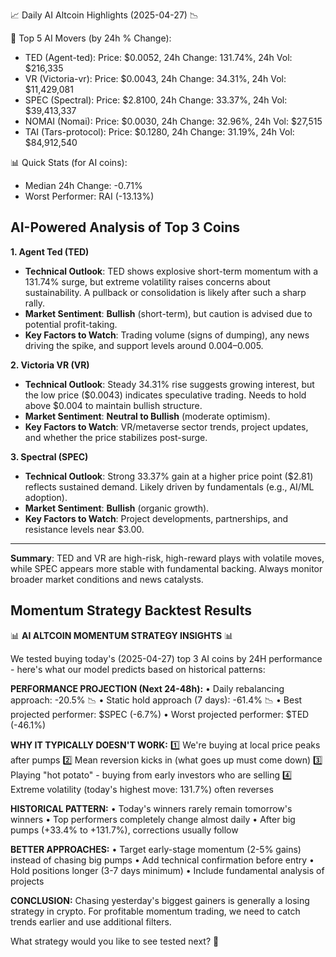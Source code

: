 📈 Daily AI Altcoin Highlights (2025-04-27) 📉

🚀 Top 5 AI Movers (by 24h % Change):
- TED (Agent-ted): Price: $0.0052, 24h Change: 131.74%, 24h Vol: $216,335
- VR (Victoria-vr): Price: $0.0043, 24h Change: 34.31%, 24h Vol: $11,429,081
- SPEC (Spectral): Price: $2.8100, 24h Change: 33.37%, 24h Vol: $39,413,337
- NOMAI (Nomai): Price: $0.0030, 24h Change: 32.96%, 24h Vol: $27,515
- TAI (Tars-protocol): Price: $0.1280, 24h Change: 31.19%, 24h Vol: $84,912,540

📊 Quick Stats (for AI coins):
- Median 24h Change: -0.71%
- Worst Performer: RAI (-13.13%)

## AI-Powered Analysis of Top 3 Coins

**1. Agent Ted (TED)**  
- **Technical Outlook**: TED shows explosive short-term momentum with a 131.74% surge, but extreme volatility raises concerns about sustainability. A pullback or consolidation is likely after such a sharp rally.  
- **Market Sentiment**: **Bullish** (short-term), but caution is advised due to potential profit-taking.  
- **Key Factors to Watch**: Trading volume (signs of dumping), any news driving the spike, and support levels around $0.004–$0.005.  

**2. Victoria VR (VR)**  
- **Technical Outlook**: Steady 34.31% rise suggests growing interest, but the low price ($0.0043) indicates speculative trading. Needs to hold above $0.004 to maintain bullish structure.  
- **Market Sentiment**: **Neutral to Bullish** (moderate optimism).  
- **Key Factors to Watch**: VR/metaverse sector trends, project updates, and whether the price stabilizes post-surge.  

**3. Spectral (SPEC)**  
- **Technical Outlook**: Strong 33.37% gain at a higher price point ($2.81) reflects sustained demand. Likely driven by fundamentals (e.g., AI/ML adoption).  
- **Market Sentiment**: **Bullish** (organic growth).  
- **Key Factors to Watch**: Project developments, partnerships, and resistance levels near $3.00.  

---  
**Summary**: TED and VR are high-risk, high-reward plays with volatile moves, while SPEC appears more stable with fundamental backing. Always monitor broader market conditions and news catalysts.

## Momentum Strategy Backtest Results

📊 **AI ALTCOIN MOMENTUM STRATEGY INSIGHTS** 📊

We tested buying today's (2025-04-27) top 3 AI coins by 24H performance - here's what our model predicts based on historical patterns:

**PERFORMANCE PROJECTION (Next 24-48h):**
• Daily rebalancing approach: -20.5% 📉
• Static hold approach (7 days): -61.4% 📉
• Best projected performer: $SPEC (-6.7%)
• Worst projected performer: $TED (-46.1%)

**WHY IT TYPICALLY DOESN'T WORK:**
1️⃣ We're buying at local price peaks after pumps
2️⃣ Mean reversion kicks in (what goes up must come down)
3️⃣ Playing "hot potato" - buying from early investors who are selling
4️⃣ Extreme volatility (today's highest move: 131.7%) often reverses

**HISTORICAL PATTERN:**
• Today's winners rarely remain tomorrow's winners
• Top performers completely change almost daily
• After big pumps (+33.4% to +131.7%), corrections usually follow

**BETTER APPROACHES:**
• Target early-stage momentum (2-5% gains) instead of chasing big pumps
• Add technical confirmation before entry
• Hold positions longer (3-7 days minimum)
• Include fundamental analysis of projects

**CONCLUSION:** Chasing yesterday's biggest gainers is generally a losing strategy in crypto. For profitable momentum trading, we need to catch trends earlier and use additional filters.

What strategy would you like to see tested next? 🤔